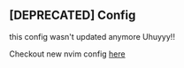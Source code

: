 ## [DEPRECATED] Config

this config wasn't updated anymore Uhuyyy!!

Checkout new nvim config [here](https://github.com/asfung/configuration/tree/main/nvim)
